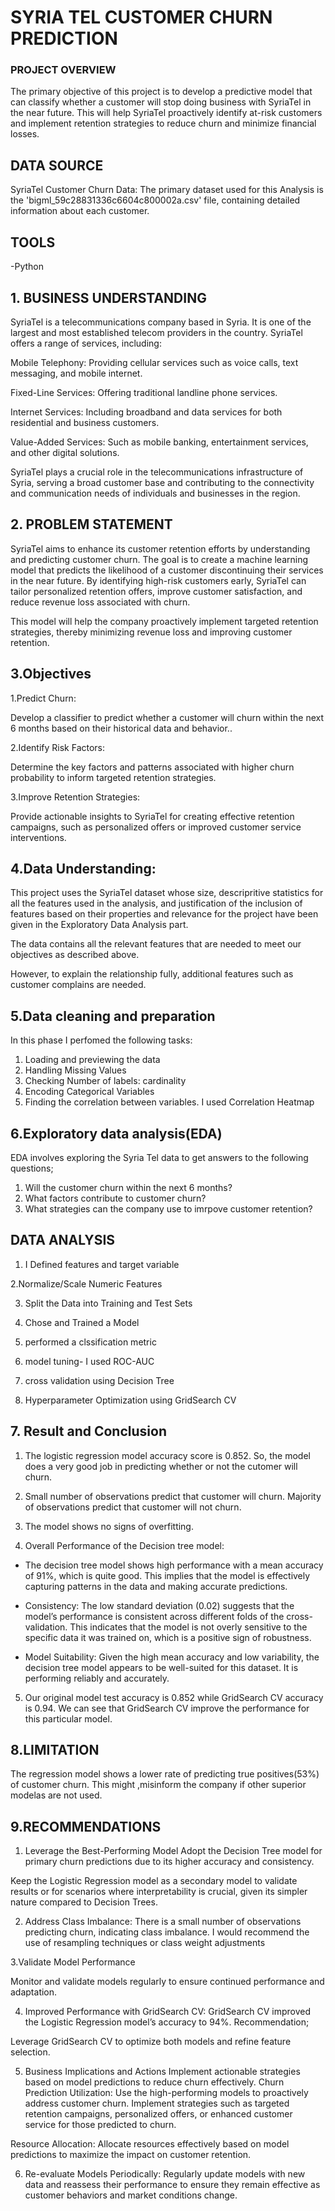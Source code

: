 # SYRIA TEL CUSTOMER CHURN PREDICTION

### PROJECT OVERVIEW
The primary objective of this project is to develop a predictive model that can classify whether a customer will stop doing business with SyriaTel in the near future. This will help SyriaTel proactively identify at-risk customers and implement retention strategies to reduce churn and minimize financial losses.

## DATA SOURCE
SyriaTel Customer Churn Data: The primary dataset used for this Analysis is the 'bigml_59c28831336c6604c800002a.csv' file, containing detailed information about each customer.
## TOOLS
-Python 

## 1. BUSINESS UNDERSTANDING
SyriaTel is a telecommunications company based in Syria. It is one of the largest and most established telecom providers in the country. SyriaTel offers a range of services, including:

Mobile Telephony: Providing cellular services such as voice calls, text messaging, and mobile internet.

Fixed-Line Services: Offering traditional landline phone services.

Internet Services: Including broadband and data services for both residential and business customers.

Value-Added Services: Such as mobile banking, entertainment services, and other digital solutions.

SyriaTel plays a crucial role in the telecommunications infrastructure of Syria, serving a broad customer base and contributing to the connectivity and communication needs of individuals and businesses in the region.

## 2. PROBLEM STATEMENT
SyriaTel aims to enhance its customer retention efforts by understanding and predicting customer churn. The goal is to create a machine learning model that predicts the likelihood of a customer discontinuing their services in the near future. By identifying high-risk customers early, SyriaTel can tailor personalized retention offers, improve customer satisfaction, and reduce revenue loss associated with churn.

This model will help the company proactively implement targeted retention strategies, thereby minimizing revenue loss and improving customer retention.
## 3.Objectives
1.Predict Churn: 

Develop a classifier to predict whether a customer will churn within the next 6 months based on their historical data and behavior..

2.Identify Risk Factors:

Determine the key factors and patterns associated with higher churn probability to inform targeted retention strategies.

3.Improve Retention Strategies: 

Provide actionable insights to SyriaTel for creating effective retention campaigns, such as personalized offers or improved customer service interventions.
## 4.Data Understanding:

This project uses the SyriaTel dataset whose size, descripritive statistics for all the features used in the analysis, and justification of the inclusion of features based on their properties and relevance for the project have been given in the Exploratory Data Analysis part.

The data contains all the relevant features that are needed to meet our objectives as described above.

However, to explain the relationship fully, additional features such as customer complains are needed.

## 5.Data cleaning and preparation

In this phase I perfomed the following tasks:
1. Loading and previewing the data
1. Handling Missing Values
2. Checking  Number of labels: cardinality
3. Encoding Categorical Variables
4. Finding the correlation between variables. I used Correlation Heatmap

 ## 6.Exploratory data analysis(EDA)
  EDA involves exploring the Syria Tel data to get answers to the following questions;
  1. Will the customer churn within the next 6 months?
  2. What factors contribute to customer churn?
  3. What strategies can the company use to imrpove customer retention?
     
 ## DATA ANALYSIS
1. I Defined features and target variable
 
2.Normalize/Scale Numeric Features

3. Split the Data into Training and Test Sets

4. Chose and Trained a Model

5. performed a clssification metric

6. model tuning- I used ROC-AUC

7. cross validation using Decision Tree

8. Hyperparameter Optimization using GridSearch CV

 ## 7. Result and Conclusion
1. The logistic regression model accuracy score is 0.852. So, the model does a very good job in predicting whether or not the cutomer will churn.

2. Small number of observations predict that customer will churn. Majority of observations predict that customer will not churn.

3. The model shows no signs of overfitting.

4. Overall Performance of the Decision tree model:

- The decision tree model shows high performance with a mean accuracy of 91%, which is quite good. This implies that the model is effectively capturing patterns in the data and making accurate predictions.
- Consistency:
The low standard deviation (0.02) suggests that the model’s performance is consistent across different folds of the cross-validation. This indicates that the model is not overly sensitive to the specific data it was trained on, which is a positive sign of robustness.

- Model Suitability:
Given the high mean accuracy and low variability, the decision tree model appears to be well-suited for this dataset. It is performing reliably and accurately.

5. Our original model test accuracy is 0.852 while GridSearch CV accuracy is 0.94. We can see that GridSearch CV improve the performance for this particular model.

## 8.LIMITATION

The regression model shows a lower rate of predicting true positives(53%) of customer churn. This might ,misinform the company if other superior modelas are not used.

## 9.RECOMMENDATIONS
1. Leverage the Best-Performing Model
Adopt the Decision Tree model for primary churn predictions due to its higher accuracy and consistency.

Keep the Logistic Regression model as a secondary model to validate results or for scenarios where interpretability is crucial, given its simpler nature compared to Decision Trees.

2. Address Class Imbalance: There is a small number of observations predicting churn, indicating class imbalance.
I would recommend the use of resampling techniques or class weight adjustments

3.Validate Model Performance

Monitor and validate models regularly to ensure continued performance and adaptation.

4. Improved Performance with GridSearch CV: GridSearch CV improved the Logistic Regression model’s accuracy to 94%.
Recommendation;

Leverage GridSearch CV to optimize both models and refine feature selection.

5. Business Implications and Actions Implement actionable strategies based on model predictions to reduce churn effectively.
Churn Prediction Utilization: Use the high-performing models to proactively address customer churn. Implement strategies such as targeted retention campaigns, personalized offers, or enhanced customer service for those predicted to churn.

Resource Allocation: Allocate resources effectively based on model predictions to maximize the impact on customer retention.

6. Re-evaluate Models Periodically:
Regularly update models with new data and reassess their performance to ensure they remain effective as customer behaviors and market conditions change.



   

